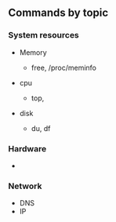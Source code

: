 ## Commands by topic


### System resources

* Memory
    * free, /proc/meminfo

* cpu
    * top, 

* disk
    * du, df


### Hardware 
* 




### Network
* DNS
* IP